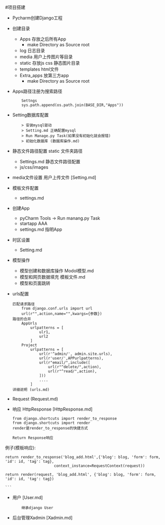 #项目搭建

* Pycharm创建Django工程
* 创建目录
	* Apps 存放之后所有App 
		* make Directory as Source root
	* log 日志目录
	* media 用户上传图片等目录
	* static 存放js css 静态图片目录
	* templates html文件
	* Extra_apps 放第三方app
		* make Directory as Source root
* Apps路径注册为搜索路径

	```
		Settngs 
		sys.path.append(os.path.join(BASE_DIR,"Apps"))
	```
* Setting数据库配置

	```
		> 安装mysql驱动 
		> Setting.md 正确配置mysql
		> Run Manage.py Task(如果没有初始化就会报错)
		> 初始化数据库 (数据库操作.md)
	``` 

* 静态文件路径配置 static 文件夹路径
	* Settings.md 静态文件路径配置
	* js/css/images
	
* media文件设置 用户上传文件 [Setting.md]
	
* 模板文件配置
	* settings.md
	
* 创建App
	* pyCharm Tools -> Run manang.py Task
	* startapp AAA
	* settings.md 指明App
	
* 时区设置
	* Setting.md
* 模型操作
	* 模型创建和数据库操作  Modol模型.md
	* 模型和网页数据填充  模板文件.md
	* 模型和页面跳转
	
* urls配置

	```
	匹配请求路径 
		from django.conf.urls import url
		url(r"",action,name="",kwargs={参数})
	路径的合并
		AppUrls
			urlpatterns = [
				ulr1,
				url2
			]	
		Project
			urlpatterns = [
				url(r'^admin/', admin.site.urls),
				url(r'user/',APPurlpatterns),
				url(r"email/",include([
					url(r"^delete/",action),
					url(r"^read/",action),
				]))
				....
			]
	详细说明 (urls.md)
	```
* Request (Request.md)

* 响应 HttpResponse [HttpResponse.md]

	```
	from django.shortcuts import render_to_response
	from django.shortcuts import render
	render是render_to_response的快捷方式
	
	Return Response响应
例子(模板响应):

	return render_to_response('blog_add.html',{'blog': blog, 'form': form, 'id': id, 'tag': tag},
                          context_instance=RequestContext(request))

	return render(request, 'blog_add.html', {'blog': blog, 'form': form, 'id': id, 'tag': tag})
	
	```
	
	
* 用户 [User.md]
	
	```
		继承django User
	```
	
* 后台管理Xadmin [Xadmin.md]